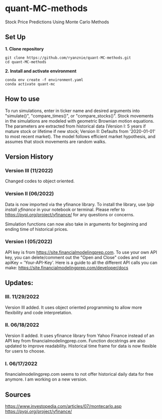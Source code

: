 # quant-MC-methods
Stock Price Predictions Using Monte Carlo Methods


## Set Up
**1. Clone repository**

```
git clone https://github.com/ryanznie/quant-MC-methods.git
cd quant-MC-methods
```

**2. Install and activate environment**

```
conda env create -f environment.yaml
conda activate quant-mc
```

## How to use
To run simulations, enter in ticker name and desired arguments into "simulate()", "compare_times()", or "compare_stocks()". 
Stock movements in the simulations are modeled with geometric Brownian motion equations. The parameters are extracted from historical data (Version I: 5 years if mature stock or lifetime if new stock; Version II: Defaults from '2020-01-01' to most recent market). The model follows efficient market hypothesis, and assumes that stock movements are random walks.

## Version History
### Version III (11/2022)

Changed codes to object oriented.

### Version II (06/2022)

Data is now imported via the yfinance library. To install the library, use *!pip install yfinance* in your notebook or terminal. Please refer to https://pypi.org/project/yfinance/ for any questions or concerns. 

Simulation functions can now also take in arguments for beginning and ending time of historical prices.

### Version I (05/2022)

API key is from https://site.financialmodelingprep.com. To use your own API key, you can delete/comment out the "Open and Close" codes and set apiKey = 'Your-API-Key'. Here is a guide to all the different API calls you can make: https://site.financialmodelingprep.com/developer/docs

## Updates:

### III. 11/29/2022
Version III added. It uses object oriented programming to allow more flexibility and code interpretation.

### II. 06/18/2022
Version II added. It uses yfinance library from Yahoo Finance instead of an API key from financialmodelingprep.com. Function docstrings are also updated to improve readability. Historical time frame for data is now flexible for users to choose.

### I. 06/17/2022
financialmodelingprep.com seems to not offer historical daily data for free anymore. I am working on a new version.

## Sources
https://www.investopedia.com/articles/07/montecarlo.asp <br />
https://pypi.org/project/yfinance/
